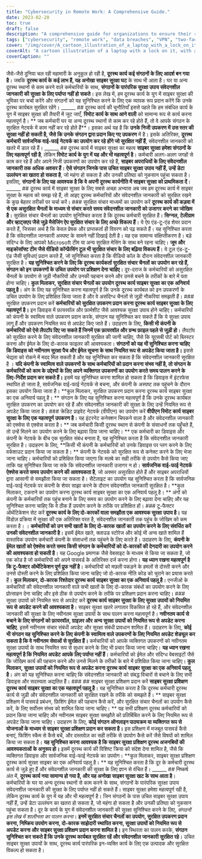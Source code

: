 ```yaml
---
title: "Cybersecurity in Remote Work: A Comprehensive Guide."
date: 2023-02-20
toc: true
draft: false
description: "A comprehensive guide for organizations to ensure their remote workforce stays secure in the era of remote work."
tags: ["cybersecurity", "remote work", "data breaches", "VPN", "two-factor authentication", "security measures", "secure communication", "cyber threats", "antivirus software", "phishing emails", "password management", "work from home", "data protection", "online security", "employee security", "remote workforce", "cybercriminals", "video conferencing", "encrypted messaging", "virtual private network"]
cover: "/img/cover/A_cartoon_illustration_of_a_laptop_with_a_lock_on_it.png"
coverAlt: "A cartoon illustration of a laptop with a lock on it, with a shield and sword representing cybersecurity, in the background."
coverCaption: ""
---
```


  जैसे-जैसे दुनिया चल रही महामारी के अनुकूल हो रही है, **दूरस्थ कार्य कई संगठनों के लिए आदर्श बन गया है**। जबकि **दूरस्थ कार्य के कई लाभ हैं, यह अनोखा साइबर सुरक्षा घट** के साथ भी आता है। घर या अन्य दूरस्थ स्थानों से काम करने वाले कर्मचारियों के साथ, **संगठनों के पारंपरिक सुरक्षा उपाय संवेदनशील जानकारी की सुरक्षा के लिए पर्याप्त नहीं हो सकते**। इस लेख में, हम दूरस्थ कार्य के युग में साइबर सुरक्षा की भूमिका पर चर्चा करेंगे और संगठनों को यह सुनिश्चित करने के लिए एक व्यापक रूप प्रदान करेंगे कि उनके दूरस्थ कार्यबल सुरक्षित रहेंगे। ______ ## दूरस्थ कार्य की चुनौतियाँ इससे पहले कि हम संबंधित कार्य के युग में साइबर सुरक्षा की तैयारी में जुट जाएँ, **रिमोट कार्य के साथ आने वाली** को सामान्य रूप से कार्य करना महत्वपूर्ण है। ** जब कर्मचारी घर या अन्य दूरस्थ स्थानों से काम कर रहे होते हैं, तो वे आपके संगठन के सुरक्षित नेटवर्क में काम नहीं कर रहे होते हैं**। इसका अर्थ यह है कि **उनके निजी उपकरण में उस स्तर की सुरक्षा नहीं हो सकती है, जैसे कि उनके संगठन द्वारा प्रदान किए गए उपकरण** में है। इसके अतिरिक्त, **दूरस्थ कर्मचारी सार्वजनिक वाई-फाई नेटवर्क का उपयोग कर रहे होंगे जो सुरक्षित नहीं हैं**, संवेदनशील जानकारी को खतरे में डाल रहे हैं। ______ ## दूरस्थ कार्य में साइबर सुरक्षा का महत्व **साइबर सुरक्षा हमेशा संगठनों के लिए महत्वपूर्ण रही है**, लेकिन **रिमोट कार्य के युग में यह और भी महत्वपूर्ण है**। कर्मचारी अलग-अलग जगहों से काम कर रहे हैं और अपने निजी उपकरणों का उपयोग कर रहे हैं, **साइबर अपराधियों के लिए संवेदनशील जानकारी तक अधिक अवसर हैं**। **ऐसे संगठन जिनके पास उचित साइबर सुरक्षा उपाय नहीं हैं, उन्हें डेटा उल्लंघन का खतरा हो सकता है**, जो महंगा हो सकता है और उनकी प्रतिष्ठा को नुकसान पहुंचा सकता है। इसलिए, **संगठनों के लिए यह आवश्यक है कि वे अपनी दूरस्थ कार्यनीति में साइबर सुरक्षा को प्राथमिकता दें**। ______ ## दूरस्थ कार्य में साइबर सुरक्षा के लिए सबसे अच्छा अभ्यास अब जब हम दूरस्थ कार्य में साइबर सुरक्षा के महत्व को समझ रहे हैं, तो आइए दूरस्थ कर्मचारियों और संवेदनशील जानकारी को सुरक्षित रखने के कुछ बेहतर तरीकों पर चर्चा करें। ### सुरक्षित संचार माध्यमों का उपयोग करें **दूरस्थ कार्य की कड़वा में से एक असुरक्षित चैनलों के माध्यम से संचार करते समय संवेदनशील जानकारी को उजागर करने का जोखिम है**। सुरक्षित संचार चैनलों का उपयोग सुनिश्चित करता है कि दूरस्थ कर्मचारी सुरक्षित हैं। **सिग्नल, टेलीग्राम और व्हाट्सएप जैसे जुड़े मैसेजिंग ऐप सुरक्षित संचार के लिए अच्छे विकल्प हैं**। ये ऐप एंड-टू-एंड शेयर प्रदान करते हैं, जिसका अर्थ है कि केवल प्रेषक और प्राप्तकर्ता ही विवरण को पढ़ सकते हैं। यह सुनिश्चित करता है कि संवेदनशील जानकारी अस्पष्ट के सामने नहीं दिखाई देती है। यह एक सामान्य संक्षिप्तीकरण है। बड़े संदिग्ध के लिए आपको Microsoft टीम या अन्य सुरक्षित मेसिंग के साथ बने रहना चाहिए। **जूम और माइक्रोसॉफ्ट टीम जैसे वीडियो कॉन्फ्रेंसिंग टूल भी सुरक्षित संचार के लिए बढ़िया विकल्प हैं**। ये टूल एंड-टू-एंड जैसी सुविधाएं प्रदान करते हैं, जो सुनिश्चित करता है कि वीडियो कॉल के दौरान संवेदनशील जानकारी सुरक्षित है। **यह सुनिश्चित करने के लिए कि दूरस्थ कार्यकर्ता सुरक्षित संचार चैनलों का उपयोग कर रहे हैं, संगठन को इन उपकरणों के उचित उपयोग पर प्रशिक्षण देना चाहिए**। दूर-दराज के कर्मचारियों को असुरक्षित चैनलों के उपयोग से जुड़ी नौकरियों और उनकी पहचान करने और उनसे बचने के तरीकों के बारे में पता होना चाहिए। **कुल मिलाकर, सुरक्षित संचार चैनलों का उपयोग दूरस्थ कार्य साइबर सुरक्षा का एक अनिवार्य पहलू है**। अंग के लिए यह सुनिश्चित करना महत्वपूर्ण है कि उनके दूरस्थ कार्यबल को इन उपकरणों के उचित उपयोग के लिए प्रशिक्षित किया जाता है और वे असंदिग्ध चैनलों से जुड़ी नौकरियां समझती हैं। ### सुरक्षित उपकरण प्रदान करें **कर्मचारियों को सुरक्षित उपकरण प्रदान करना दूरस्थ कार्य साइबर सुरक्षा के लिए महत्वपूर्ण है।** इन डिवाइस में फ़ायरवॉल और फ़ार्मशीट जैसे आवश्यक सुरक्षा उपाय होने चाहिए। कर्मचारियों को कंपनी के स्वामित्व वाले उपकरण प्रदान करके, संगठन यह सुनिश्चित कर सकते हैं कि ये सुरक्षा उपाय लागू हैं और उपकरण नियमित रूप से अपडेट किए जाते हैं। उदाहरण के लिए, **किसी भी कंपनी के कर्मचारियों को ऐसे लैपटॉप दिए जा सकते हैं जिनमें एक फ़ायरवॉल और ग्रन्थ फ़ाइल पहले से जुड़ी हो**। लैपटॉप को सुरक्षित करने के लिए संवेदनशील जानकारी सुरक्षित की जानी चाहिए, जैसे कि यूएसबी पोर्ट को ब्लिस्टर करना और ईमेल के लिए दो-कारक फाइलर की आवश्यकता। **संगठनों को यह भी सुनिश्चित करना चाहिए कि डिवाइस को नवीनतम सुरक्षा पैच और ईमेल सूचना के साथ नियमित रूप से अपडेट किया जाता है।** इससे भेद्यता को रोकने में मदद मिल सकती है और यह सुनिश्चित कर सकता है कि संवेदनशील जानकारी सुरक्षित है । **यदि कंपनी के स्वामित्व वाले उपकरणों के साथ कर्मचारियों को प्रदान करना संभव नहीं है, तो संगठन के कर्मचारियों को काम के उद्देश्यों के लिए अपने व्यक्तिगत उपकरणों का उपयोग करते समय पालन करने के लिए-निर्देश प्रदान कर सकते हैं।** इसमें यह सुनिश्चित करना शामिल हो सकता है कि डिवाइस में इंटरफेस स्थापित हो जाता है, सार्वजनिक वाई-फाई नेटवर्क से बचना, और कंपनी के अस्पष्ट तक पहुंचने के दौरान इसका उपयोग किया जाता है। **कुल मिलाकर, सुरक्षित उपकरण प्रदान करना दूरस्थ कार्य साइबर सुरक्षा का एक अनिवार्य पहलू है। ** संगठन के लिए यह सुनिश्चित करना महत्वपूर्ण है कि उनके दूरस्थ कार्यबल सुरक्षित उपकरण का उपयोग कर रहे हैं और संवेदनशील जानकारी की सुरक्षा के लिए उन्हें नियमित रूप से अपडेट किया जाता है। ### क्रेडिट प्राइवेट नेटवर्क (वीपीएन) का उपयोग करें **वीपीएन रिमोट कार्य साइबर सुरक्षा के लिए एक महत्वपूर्ण उपकरण है**। यह इंटरनेट कनेक्शन चिपकने वाला है और संवेदनशील जानकारी को एक्सेस से एक्सेस करता है। ** जब कर्मचारी किसी दूरस्थ स्थान से कंपनी के संसाधनों तक पहुँचते हैं, तो उन्हें मिलने का उपयोग करने के लिए बढ़ावा दिया जाना चाहिए। ** एक कर्मचारी का डिवाइस और कंपनी के नेटवर्क के बीच एक सुरक्षित संबंध बनाता है, यह सुनिश्चित करता है कि संवेदनशील जानकारी सुरक्षित है। उदाहरण के लिए, **किसी भी कंपनी के कर्मचारियों को उनके डिवाइस पर प्लग करने के लिए वर्कशाउट प्रदान किया जा सकता है। ** कंपनी के नेटवर्क को सुरक्षित रूप से कनेक्ट करने के लिए भेजा जाना चाहिए। कर्मचारियों को प्रशिक्षित किया जाएगा कि मलबे का सही तरीके से उपयोग कैसे किया जाए ताकि यह सुनिश्चित किया जा सके कि संवेदनशील जानकारी उजागर न हो। **सार्वजनिक वाई-फाई नेटवर्क ऐक्सेस करते समय उपयोग करने की आवश्यकता है**, जो अक्सर असुरक्षित होते हैं और साइबर अपराधियों द्वारा आसानी से समझौता किया जा सकता है। सैटेलाइट का उपयोग यह सुनिश्चित करता है कि सार्वजनिक वाई-फाई नेटवर्क पर कंपनी के शेयर साझा करने के दौरान संवेदनशील जानकारी सुरक्षित है। **कुल मिलाकर, टकराने का उपयोग करना दूरस्थ कार्य साइबर सुरक्षा का एक अनिवार्य पहलू है। ** अंगों को कंपनी के कर्मचारियों तक पहुंच बनाने के लिए समय का उपयोग करने के लिए बढ़ावा देना चाहिए और यह सुनिश्चित करना चाहिए कि वे ठीक हैं उपयोग करने के तरीके पर प्रशिक्षित हों। ### टू-फैक्टर ऑथेंटिकेशन सेट करें **दूरस्थ कार्य के लिए दो-कारकों वाला समझौता एक आवश्यक सुरक्षा उपाय है।** यह विंडोज़ प्रक्रिया में सुरक्षा की एक अतिरिक्त परत है, संवेदनशील जानकारी तक पहुंच के जोखिम को कम करता है। । **कर्मचारियों को उन सभी खातों के लिए दो-कारक खातों का उपयोग करने के लिए संवर्धित करें उनकी संवेदनशील जानकारी है**। इसमें ईमेल खाते, क्लाउड स्टोरेज और कोई भी अन्य खाते शामिल हैं वास्तविक उपयोग कर्मचारी कंपनी के संसाधनों तक पहुंचने के लिए करते हैं। उदाहरण के लिए, **कंपनी के ईमेल खातों को ऐक्सेस करते समय किसी संगठन के कर्मचारियों को दो-कारकों की देनदारी का उपयोग करने की आवश्यकता हो सकती है**। यह Google प्रमाणक जैसे वेबसाइट के माध्यम से किया जा सकता है, जो एक कोड है जो कर्मचारियों को अपने पासवर्ड के अतिरिक्त दर्ज करना होगा। **यह ध्यान रखना महत्वपूर्ण है कि टू-फैक्टर ऑथेंटिकेशन पूर्ण प्रूफ नहीं है**। कर्मचारियों को मछली पकड़ने के हमलों से दोस्ती करने और उनसे दोस्ती करने के लिए प्रशिक्षित किया जाना चाहिए जो दो-कारक नीति कोड को चुराने का प्रयास करते हैं। **कुल मिलाकर, दो-कारक रिश्तेदार दूरस्थ कार्य साइबर सुरक्षा का एक अनिवार्य पहलू है**। एनजीओ के कर्मचारियों की संवेदनशील जानकारी वाले सभी खातों के लिए दो-कारक संबंधों का उपयोग करने के लिए प्रोत्साहन देना चाहिए और इसे ठीक से उपयोग करने के तरीके पर प्रशिक्षण प्रदान करना चाहिए। ### सुरक्षा उपायों को नियमित रूप से अपडेट करें **दूरस्थ कार्य साइबर सुरक्षा के लिए सुरक्षा उपायों को नियमित रूप से अपडेट करने की आवश्यकता है**। साइबर सुरक्षा खतरे लगातार विकसित हो रहे हैं, और संवेदनशील जानकारी की सुरक्षा के लिए नवीनतम सुरक्षा उपायों के साथ पालन करना महत्वपूर्ण है। **नवीनतम कार्य से बचाने के लिए संगठनों को फ़ायरवॉल, ग्राइज़र और अन्य सुरक्षा उपायों को नियमित रूप से अपडेट करना चाहिए**. इसमें नवीनतम संचार संबंधी अपडेट और सुरक्षा संबंधी प्रावधान शामिल हैं। उदाहरण के लिए, **कोई भी संगठन यह सुनिश्चित करने के लिए कंपनी के स्वामित्व वाले उपकरणों के लिए नियमित अपडेट शेड्यूल कर सकता है कि वे नवीनतम सेवाओं से सुरक्षित हैं।** कर्मचारियों को आपके व्यक्तिगत उपकरणों को नवीनतम सुरक्षा उपायों के साथ नियमित रूप से सुधार करने के लिए भी प्रचार किया जाना चाहिए। **यह ध्यान रखना महत्वपूर्ण है कि नियमित अपडेट आपके लिए पर्याप्त नहीं हैं**। कर्मचारियों को ईमेल और संदिग्ध वेबसाइटों जैसे कि जोखिम कार्य की पहचान करने और उनसे मिलने के तरीकों के बारे में प्रशिक्षित किया जाना चाहिए। **कुल मिलाकर, सुरक्षा उपायों को नियमित रूप से अपडेट करना दूरस्थ कार्य साइबर सुरक्षा का एक अनिवार्य पहलू है**। अंग को यह सुनिश्चित करना चाहिए कि संवेदनशील जानकारी को संबद्ध विचारों से बचाने के लिए सभी डिवाइस और सदस्यता अद्यतित हैं। ### ## साइबर सुरक्षा प्रशिक्षण प्रदान करें **साइबर सुरक्षा प्रशिक्षण दूरस्थ कार्य साइबर सुरक्षा का एक महत्वपूर्ण पहलू है**। यह सुनिश्चित करता है कि दूरस्थ कर्मचारी दूरस्थ कार्य से जुड़ी और संवेदनशील जानकारी को सुरक्षित रखने के तरीके को समझते हैं। ** साइबर सुरक्षा प्रशिक्षण में पासवर्ड प्रबंधन, फ़िशिंग ईमेल की पहचान कैसे करें, और सुरक्षित संचार चैनलों का उपयोग कैसे करें, के लिए सर्वोत्तम संभव को शामिल किया जाना चाहिए। ** यह सभी प्रशिक्षण दूरस्थ कर्मचारियों को प्रदान किया जाना चाहिए और नवीनतम साइबर सुरक्षा समझौते को प्रतिबिंबित करने के लिए नियमित रूप से अपडेट किया जाना चाहिए। उदाहरण के लिए, **कोई संगठन ऑनलाइन पाठ्यक्रम या व्यक्तिगत रूप से योजनाओं के माध्यम से साइबर सुरक्षा प्रशिक्षण प्रदान कर सकता है।** इस प्रशिक्षण में मजबूत पासवर्ड कैसे बनाएं, फिशिंग स्कैम से कैसे बचें, और दस्तावेज़ का सही तरीके से उपयोग कैसे करें जैसे विषयों को शामिल किया जा सकता है। **यह सुनिश्चित करना आवश्यक है कि साइबर सुरक्षा प्रशिक्षण दूरस्थ अजनबियों की आवश्यकताओं के अनुरूप हो।** इसमें दूरस्थ कार्य की विशिष्ट क्रिया को संदेश देना शामिल है, जैसे कि व्यक्तिगत डिवाइस और सार्वजनिक वाई-फाई नेटवर्क का उपयोग। **कुल मिलाकर, साइबर सुरक्षा प्रशिक्षण दूरस्थ कार्य सुरक्षा साइबर का एक अनिवार्य पहलू है। ** यह सुनिश्चित करता है कि दूर के कर्मचारी दूरस्थ कार्य से जुड़े हुए हैं और संवेदनशील जानकारी की सुरक्षा के लिए ज्ञान से वंचित हैं। ______ ## निष्कर्ष अंत में, **दूरस्थ कार्य नया सामान्य हो गया है, और यह अनोखा साइबर सुरक्षा खट के साथ आता है**। कर्मचारियों के घर या अन्य दूरस्थ स्थानों से काम करने के साथ, संगठनों के पारंपरिक सुरक्षा उपाय संवेदनशील जानकारी की सुरक्षा के लिए पर्याप्त नहीं हो सकते हैं। साइबर सुरक्षा हमेशा महत्वपूर्ण रही है, लेकिन दूरस्थ कार्य के युग में यह और भी महत्वपूर्ण है। जिन संगठनों के पास उचित साइबर सुरक्षा उपाय नहीं हैं, उन्हें डेटा उल्लंघन का खतरा हो सकता है, जो महंगा हो सकता है और उनकी प्रतिष्ठा को नुकसान पहुंचा सकता है। दूर के कार्य के युग में संवेदनशील जानकारी की सुरक्षा सुनिश्चित करने के लिए, *संगठनों इस लेख में शालीनता का पालन करना*। **इनमें सुरक्षित संचार चैनलों का उपयोग, सुरक्षित उपकरण प्रदान करना, निष्क्रिय उपयोग करना, दो-कारक साझेदारी स्थापित करना, सुरक्षा उपायों को नियमित रूप से अपडेट करना और साइबर सुरक्षा प्रशिक्षण प्रदान करना शामिल है।** इन स्थिरता का पालन करके, **संगठन सुनिश्चित कर सकते हैं कि उनके दूरस्थ कार्यबल सुरक्षित रहें और संवेदनशील जानकारी सुरक्षित रहे**। उचित साइबर सुरक्षा उपायों के साथ, दूरस्थ कार्य पारंपरिक इन-व्यक्ति कार्य के लिए एक उत्पादक और सुरक्षित विकल्प हो सकता है।